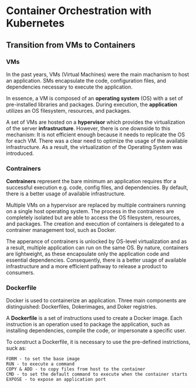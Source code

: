 # Container Orchestration with Kubernetes

## Transition from VMs to Containers

### VMs
In the past years, VMs (Virtual Machines) were the main machanism to host an application. SMs encapsulate the code, configuration files, and dependencies necessary to execute the application.

In essence, a VM is composed of an __operating system__ (OS) with a set of pre-installed libraries and packages. During execution, the __application__ utilizes an OS filesystem, resources, and packages.

A set of VMs are hosted on a __hypervisor__ which provides the virtualization of the server __infrastructure__. However, there is one downside to this mechanism: It is not efficient enough because it needs to replicate the OS for each VM. There was a clear need to optimize the usage of the available infrastructure. As a result, the virtualization of the Operating System was introduced. 

### Contrainers
__Contrainers__ represent the bare minimum an application requires tfor a successful execution e.g. code, config files, and dependencies. By default, there is a better usage of available infrastructure.

Multiple VMs on a hypervisor are replaced by multiple contrainers running on a single host operating system. The process in the contrainers are completely isolated but are able to access the OS filesystem, resources, and packages. The creation and execution of containers is delegated to a contrainer management tool, such as Docker.

The apperance of contrainers is unlocked by OS-level virtualization and as a result, multiple application can run on the same OS. By nature, containers are lightweight, as these encapsulate only the application code and essential dependencies. Consequently, there is a better usage of available infrastructure and a more efficient pathway to release a product to consumers.

### Dockerfile
Docker is used to containerize an application. Three main components are distinguished: Dockerfiles, Dokerimages, and Doker registries. 

A __Dockerfile__ is a set of instructions used to create a Docker image. Each instruction is an operation used to package the application, such as installing dependencies, compile the code, or impersonate a specific user.

To construct a Dockerfile, it is necessary to use the pre-defined instrictions, suck as:
```
FORM - to set the base image
RUN - to execute a command
COPY & ADD - to copy files from host to the container
CMD - to set the default command to execute when the container starts
EXPOSE - to expose an application port
```





